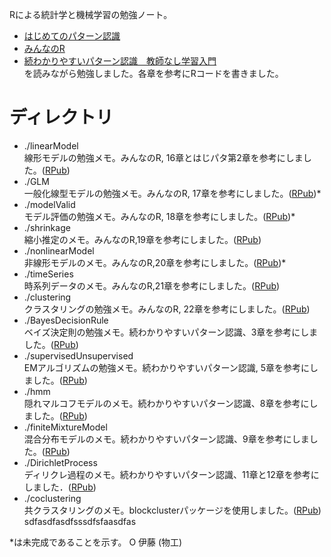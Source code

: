 Rによる統計学と機械学習の勉強ノート。
- [はじめてのパターン認識](https://www.amazon.co.jp/dp/4627849710/ref=pd_lpo_sbs_dp_ss_1?pf_rd_p=187205609&pf_rd_s=lpo-top-stripe&pf_rd_t=201&pf_rd_i=4274131491&pf_rd_m=AN1VRQENFRJN5&pf_rd_r=9X7VNTCS3CKEWY9RZJAR)  
- [みんなのR](https://www.amazon.co.jp/%E3%81%BF%E3%82%93%E3%81%AA%E3%81%AER%E3%80%80%E3%83%87%E3%83%BC%E3%82%BF%E5%88%86%E6%9E%90%E3%81%A8%E7%B5%B1%E8%A8%88%E8%A7%A3%E6%9E%90%E3%81%AE%E6%96%B0%E3%81%97%E3%81%84%E6%95%99%E7%A7%91%E6%9B%B8-Jared-P-Lander-ebook/dp/B012Z86Q6Q/ref=sr_1_1?s=books&ie=UTF8&qid=1473749994&sr=1-1&keywords=%E3%81%BF%E3%82%93%E3%81%AA%E3%81%AER)  
- [続わかりやすいパターン認識　教師なし学習入門](https://www.amazon.co.jp/dp/427421530X/ref=pd_lpo_sbs_dp_ss_2?pf_rd_p=187205609&pf_rd_s=lpo-top-stripe&pf_rd_t=201&pf_rd_i=4274131491&pf_rd_m=AN1VRQENFRJN5&pf_rd_r=9X7VNTCS3CKEWY9RZJAR)    
を読みながら勉強しました。各章を参考にRコードを書きました。

# ディレクトリ  
- ./linearModel  
線形モデルの勉強メモ。みんなのR, 16章とはじパタ第2章を参考にしました。([RPub](http://rpubs.com/YoshiHotta/208907))
- ./GLM  
一般化線型モデルの勉強メモ。みんなのR, 17章を参考にしました。([RPub](http://rpubs.com/YoshiHotta/208929))\*
- ./modelValid  
モデル評価の勉強メモ。みんなのR, 18章を参考にしました。([RPub](http://rpubs.com/YoshiHotta/208941))\*
- ./shrinkage  
縮小推定のメモ。みんなのR,19章を参考にしました。([RPub](http://rpubs.com/YoshiHotta/210999))   
- ./nonlinearModel  
非線形モデルのメモ。みんなのR,20章を参考にしました。([RPub](http://rpubs.com/YoshiHotta/211020))\*  
- ./timeSeries  
時系列データのメモ。みんなのR,21章を参考にしました。([RPub](http://rpubs.com/YoshiHotta/211111))
- ./clustering  
クラスタリングの勉強メモ。みんなのR, 22章を参考にしました。([RPub](https://rpubs.com/YoshiHotta/202617))
- ./BayesDecisionRule  
ベイズ決定則の勉強メモ。続わかりやすいパターン認識、3章を参考にしました。([RPub](http://rpubs.com/YoshiHotta/211770))  
- ./supervisedUnsupervised  
EMアルゴリズムの勉強メモ。続わかりやすいパターン認識, 5章を参考にしました。([RPub](https://rpubs.com/YoshiHotta/209195))  
- ./hmm  
隠れマルコフモデルのメモ。続わかりやすいパターン認識、8章を参考にしました。([RPub](http://rpubs.com/YoshiHotta/211799))  
- ./finiteMixtureModel  
混合分布モデルのメモ。続わかりやすいパターン認識、9章を参考にしました。([RPub](http://rpubs.com/YoshiHotta/213349))  
- ./DirichletProcess  
ディリクレ過程のメモ。続わかりやすいパターン認識、11章と12章を参考にしました．([RPub](http://rpubs.com/YoshiHotta/213640))  
- ./coclustering  
共クラスタリングのメモ。blockclusterパッケージを使用しました。([RPub](http://rpubs.com/YoshiHotta/213647))  
sdfasdfasdfsssdfsfaasdfas


\*は未完成であることを示す。
  O 伊藤 (物工)


